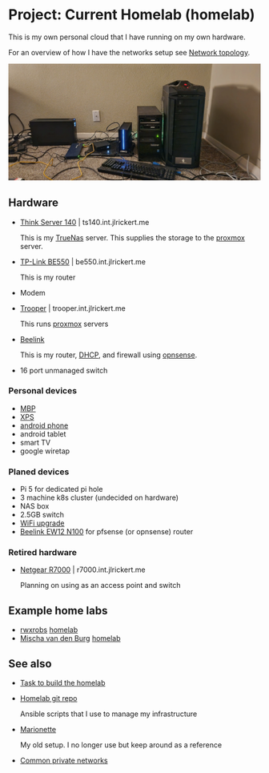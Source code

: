 # Project: Current Homelab (homelab)

This is my own personal cloud that I have running on my own hardware.

For an overview of how I have the networks setup see [Network topology](../626).

![Current homelab setup](./homelab.webp)

## Hardware

- [Think Server 140](../563) | ts140.int.jlrickert.me

  This is my [TrueNas](../676) server. This supplies the storage to the
  [proxmox](../635) server.

- [TP-Link BE550](../685) | be550.int.jlrickert.me

  This is my router

- Modem

- [Trooper](../581) | trooper.int.jlrickert.me

  This runs [proxmox](../635) servers

- [Beelink](../699)

  This is my router, [DHCP](../880), and firewall using [opnsense](../722).

- 16 port unmanaged switch

### Personal devices

- [MBP](../583)
- [XPS](../564)
- [android phone](../612)
- android tablet
- smart TV
- google wiretap

### Planed devices

- Pi 5 for dedicated pi hole
- 3 machine k8s cluster (undecided on hardware)
- NAS box
- 2.5GB switch
- [WiFi upgrade](../639)
- [Beelink EW12 N100](../699) for pfsense (or opnsense) router

### Retired hardware

- [Netgear R7000](../579) | r7000.int.jlrickert.me

  Planning on using as an access point and switch

## Example home labs

- [rwxrobs](../628)
  [homelab](https://app.excalidraw.com/l/6rjSvoGlOkc/1njNB1sKmj8)
- [Mischa van den Burg](../627)
  [homelab](https://github.com/mischavandenburg/homelab)

## See also

- [Task to build the homelab](../584)
- [Homelab git repo](https://github.com/jlrickert/homelab)

  Ansible scripts that I use to manage my infrastructure

- [Marionette](https://github.com/jlrickert/marionette)

  My old setup. I no longer use but keep around as a reference

- [Common private networks](../607)